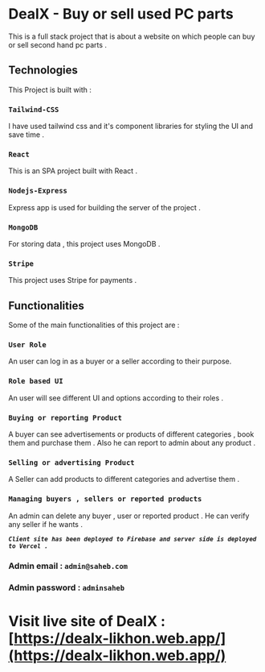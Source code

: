 # DealX - Buy or sell used PC parts

This is a full stack project that is about a website on which people can buy or sell second hand pc parts .

## Technologies

This Project is built with :

### `Tailwind-CSS`

I have used tailwind css and it's component libraries for styling the UI and save time .

### `React`

This is an SPA project built with React .

### `Nodejs-Express`

Express app is used for building the server of the project .

### `MongoDB`

For storing data , this project uses MongoDB .

### `Stripe`

This project uses Stripe for payments .

## Functionalities

Some of the main functionalities of this project are :

### `User Role`

An user can log in as a buyer or a seller according to their purpose.

### `Role based UI`

An user will see different UI and options according to their roles .

### `Buying or reporting Product`

A buyer can see advertisements or products of different categories , book them and purchase them . Also he can report to admin about any product .

### `Selling or advertising Product`

A Seller can add products to different categories and advertise them .

### `Managing buyers , sellers or reported products`

An admin can delete any buyer , user or reported product . He can verify any seller if he wants .

**_`Client site has been deployed to Firebase and server side is deployed to Vercel .`_**

### Admin email : `admin@saheb.com`

### Admin password : `adminsaheb`

# Visit live site of DealX : [https://dealx-likhon.web.app/](https://dealx-likhon.web.app/)
